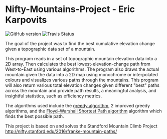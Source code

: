 # Nifty-Mountains-Project - Eric Karpovits

![GitHub version](https://badge.fury.io/gh/Naereen%2FStrapDown.js.svg) ![Travis Status](https://img.shields.io/travis/EricKarpovits/Nifty-Mountains-Project)


The goal of the project was to find the best cumulative elevation change given a topographic data set of a mountain. 

This program reads in a set of topographic mountain elevation data into a 2D array. Then calculates the best lowest-elevation-change path from West-to-East using various algorithms. The program also draws the actual mountain given the data into a 2D map using monochrome or interpolated colours and visualizes various paths through the mountains. This program will also return various total elevation changes given different "best" paths across the mountain and provide path results, a meaningful analysis, and insightful statistics, such as efficiency metrics.

The algorithms used include the [greedy algorithm](https://en.wikipedia.org/wiki/Greedy_algorithm), 2 improved greedy algorithms, and the [Floyd–Warshall Shortest Path algorithm](https://en.wikipedia.org/wiki/Floyd%E2%80%93Warshall_algorithm) algorithm which finds the best possible path.

This project is based on and solves the Standford Mountain Climb Project http://nifty.stanford.edu/2016/franke-mountain-paths/
